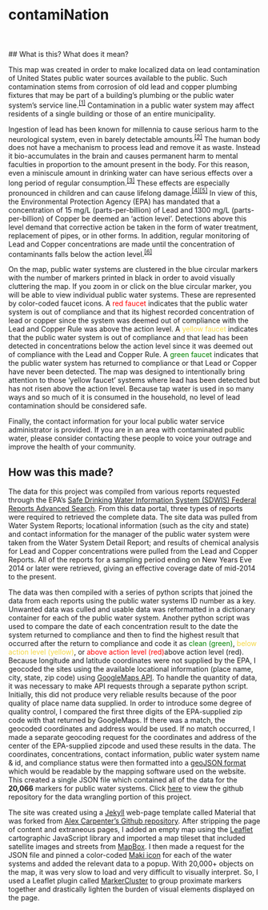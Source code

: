 # contamiNation
<br>
<br>
## What is this? What does it mean?

This map was created in order to make localized data on lead contamination of United States public water sources available to the public. Such contamination stems from corrosion of old lead and copper plumbing fixtures that may be part of a building’s plumbing or the public water system’s service line.<sup>[[1]](https://www.epa.gov/lead/protect-your-family-exposures-lead#water)</sup> Contamination in a public water system may affect residents of a single building or those of an entire municipality.

Ingestion of lead has been known for millennia to cause serious harm to the neurological system, even in barely detectable amounts.<sup>[[2]](https://www.karger.com/Article/FullText/98100)</sup> The human body does not have a mechanism to process lead and remove it as waste. Instead it bio-accumulates in the brain and causes permanent harm to mental faculties in proportion to the amount present in the body. For this reason, even a miniscule amount in drinking water can have serious effects over a long period of regular consumption.<sup>[[3]](https://www.ncbi.nlm.nih.gov/pmc/articles/PMC1497727/pdf/16134575.pdf)</sup> These effects are especially pronounced in children and can cause lifelong damage.<sup>[[4]](https://www.epa.gov/lead/learn-about-lead#effects)</sup><sup>[[5]](https://www.cdc.gov/nceh/lead/ACCLPP/Lead_Levels_in_Children_Fact_Sheet.pdf)</sup> In view of this, the Environmental Protection Agency (EPA) has mandated that a concentration of 15 mg/L (parts-per-billion) of Lead and 1300 mg/L (parts-per-billion) of Copper be deemed an ‘action level’. Detections above this level demand that corrective action be taken in the form of water treatment, replacement of pipes, or in other forms. In addition, regular monitoring of Lead and Copper concentrations are made until the concentration of contaminants falls below the action level.<sup>[[6]](https://www.epa.gov/dwreginfo/lead-and-copper-rule)</sup>

On the map, public water systems are clustered in the blue circular markers with the number of markers printed in black in order to avoid visually cluttering the map. If you zoom in or click on the blue circular marker, you will be able to view individual public water systems. These are represented by color-coded faucet icons. A <span style="color:red"> red faucet</span> indicates that the public water system is out of compliance and that its highest recorded concentration of lead or copper since the system was deemed out of compliance with the Lead and Copper Rule was above the action level. A <span style="color:#f4d742">yellow faucet</span> indicates that the public water system is out of compliance and that lead has been detected in concentrations below the action level since it was deemed out of compliance with the Lead and Copper Rule. A <span style="color:green">green faucet</span> indicates that the public water system has returned to compliance or that Lead or Copper have never been detected. The map was designed to intentionally bring attention to those ‘yellow faucet’ systems where lead has been detected but has not risen above the action level. Because tap water is used in so many ways and so much of it is consumed in the household, no level of lead contamination should be considered safe.

Finally, the contact information for your local public water service administrator is provided. If you are in an area with contaminated public water, please consider contacting these people to voice your outrage and improve the health of your community.
 
 

## How was this made?

The data for this project was compiled from various reports requested through the EPA’s [Safe Drinking Water Information System (SDWIS) Federal Reports Advanced Search](https://ofmpub.epa.gov/apex/sfdw/f?p=108:1:::NO::P1_REPORT:WS).  From this data portal, three types of reports were required to retrieved the complete data. The site data was pulled from Water System Reports; locational information (such as the city and state) and contact information for the manager of the public water system were taken from the Water System Detail Report; and results of chemical analysis for Lead and Copper concentrations were pulled from the Lead and Copper Reports. All of the reports for a sampling period ending on New Years Eve 2014 or later were retrieved, giving an effective coverage date of mid-2014 to the present. 

The data was then compiled with a series of python scripts that joined the data from each reports using the public water systems ID number as a key. Unwanted data was culled and usable data was reformatted in a dictionary container for each of the public water system. Another python script was used to compare the date of each concentration result to the date the system returned to compliance and then to find the highest result that occurred after the return to compliance and code it as <span style="color:green">clean (green)</span>, <span style="color:#f4d742">below action level (yellow)</span>, or <span style="color:red">above action level (red)</span>above action level (red). Because longitude and latitude coordinates were not supplied by the EPA, I geocoded the sites using the available locational information (place name, city, state, zip code) using [GoogleMaps API](https://developers.google.com/maps/). To handle the quantity of data, it was necessary to make API requests through a separate python script. Initially, this did not produce very reliable results because of the poor quality of place name data supplied. In order to introduce some degree of quality control, I compared the first three digits of the EPA-supplied zip code with that returned by GoogleMaps. If there was a match, the geocoded coordinates and address would be used. If no match occurred, I made a separate geocoding request for the coordinates and address of the center of the EPA-supplied zipcode and used these results in the data. The coordinates, concentrations, contact information, public water system name & id, and compliance status were then formatted into a [geoJSON format](http://geojson.org/) which would be readable by the mapping software used on the website. This created a single JSON file which contained all of the data for the **20,066** markers for public water systems. Click [here](https://github.com/etoole/contamiNation) to view the github repository for the data wrangling portion of this project.

The site was created using a [Jekyll](https://jekyllrb.com/) web-page template called Material that was forked from [Alex Carpenter’s Github repository](https://github.com/alexcarpenter/material-jekyll-theme). After stripping the page of content and extraneous pages, I added an empty map using the [Leaflet](http://leafletjs.com/) cartographic JavaScript library and imported a map tileset that included satellite images and streets from [MapBox](https://www.mapbox.com/). I then made a request for the JSON file and pinned a color-coded [Maki icon](https://www.mapbox.com/maki-icons/) for each of the water systems and added the relevant data to a popup. With 20,000+ objects on the map, it was very slow to load and very difficult to visually interpret. So, I used a Leaflet plugin called [MarkerCluster](https://github.com/Leaflet/Leaflet.markercluster) to group proximate markers together and drastically lighten the burden of visual elements displayed on the page. 
